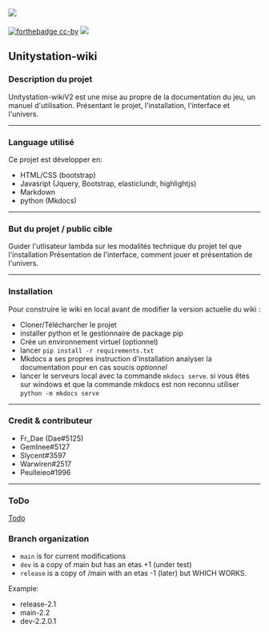 ![](https://badgen.net/badge/Side/Projet/blue?icon=github)
 ===
 [![forthebadge cc-by](https://licensebuttons.net/l/by-nc-sa/4.0/88x31.png)](https://creativecommons.org/licenses/by/4.0) [![](https://img.shields.io/badge/Discord-7289DA?style=for-the-badge&logo=discord&logoColor=white)](https://discord.gg/tyJX8dx)
##  Unitystation-wiki

### Description du projet

Unitystation-wikiV2 est une mise au propre de la documentation du jeu, un manuel d'utilisation.
Présentant le projet, l'installation, l'interface et l'univers.

-------------


### Language utilisé

Ce projet est développer en:

- HTML/CSS (bootstrap)
- Javasript (Jquery, Bootstrap, elasticlundr, highlightjs)
- Markdown
- python (Mkdocs)

-------------

### But du projet / public cible

Guider l'utlisateur lambda sur les modalités technique du projet tel que l'installation
Présentation de l'interface, comment jouer et présentation de l'univers.

-------------


### Installation

Pour construire le wiki en local avant de modifier la version actuelle du wiki :

- Cloner/Télécharcher le projet
- installer python et le gestionnaire de package pip
- Crée un environnement virtuel (optionnel)
- lancer `pip install -r requirements.txt`
- Mkdocs a ses propres instruction d'installation analyser la documentation pour en cas soucis *optionnel*
- lancer le serveurs local avec la commande `mkdocs serve`. si vous êtes sur windows et que la commande mkdocs est non reconnu utiliser `python -m mkdocs serve`


------------
### Credit & contributeur
- Fr_Dae (Dae#5125)
- GemInee#5127
- Slycent#3597
- Warwiren#2517
- Peulleieo#1996

------------
### ToDo
[Todo](https://github.com/Unitystation-fork/Unitystation-WikiV2/blob/main/todo.txt)

### Branch organization

- ```main``` is for current modifications
- ```dev``` is a copy of main but has an etas +1 (under test)
- ```release``` is a copy of /main with an etas -1 (later) but WHICH WORKS.

Example:

- release-2.1
- main-2.2
- dev-2.2.0.1
